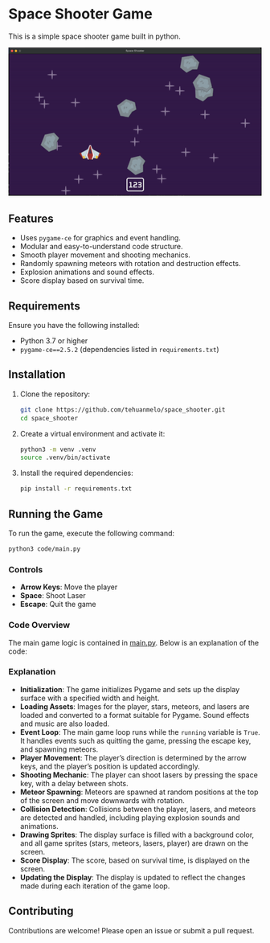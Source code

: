 # Space Shooter Game

This is a simple space shooter game built in python.

![Alt Text](images/demo-video/demo-video.gif)

## Features
- Uses `pygame-ce` for graphics and event handling.
- Modular and easy-to-understand code structure.
- Smooth player movement and shooting mechanics.
- Randomly spawning meteors with rotation and destruction effects.
- Explosion animations and sound effects.
- Score display based on survival time.

## Requirements
Ensure you have the following installed:
- Python 3.7 or higher
- `pygame-ce==2.5.2` (dependencies listed in `requirements.txt`)

## Installation

1. Clone the repository:
    ```sh
    git clone https://github.com/tehuanmelo/space_shooter.git
    cd space_shooter
    ```

2. Create a virtual environment and activate it:
    ```sh
    python3 -m venv .venv
    source .venv/bin/activate
    ```

3. Install the required dependencies:
    ```sh
    pip install -r requirements.txt
    ```

## Running the Game

To run the game, execute the following command:
```sh
python3 code/main.py
```

### Controls

- **Arrow Keys**: Move the player
- **Space**: Shoot Laser
- **Escape**: Quit the game

### Code Overview

The main game logic is contained in [main.py](code/main.py). Below is an explanation of the code:

### Explanation

- **Initialization**: The game initializes Pygame and sets up the display surface with a specified width and height.
- **Loading Assets**: Images for the player, stars, meteors, and lasers are loaded and converted to a format suitable for Pygame. Sound effects and music are also loaded.
- **Event Loop**: The main game loop runs while the `running` variable is `True`. It handles events such as quitting the game, pressing the escape key, and spawning meteors.
- **Player Movement**: The player’s direction is determined by the arrow keys, and the player’s position is updated accordingly.
- **Shooting Mechanic**: The player can shoot lasers by pressing the space key, with a delay between shots.
- **Meteor Spawning**: Meteors are spawned at random positions at the top of the screen and move downwards with rotation.
- **Collision Detection**: Collisions between the player, lasers, and meteors are detected and handled, including playing explosion sounds and animations.
- **Drawing Sprites**: The display surface is filled with a background color, and all game sprites (stars, meteors, lasers, player) are drawn on the screen.
- **Score Display**: The score, based on survival time, is displayed on the screen.
- **Updating the Display**: The display is updated to reflect the changes made during each iteration of the game loop.

## Contributing

Contributions are welcome! Please open an issue or submit a pull request.